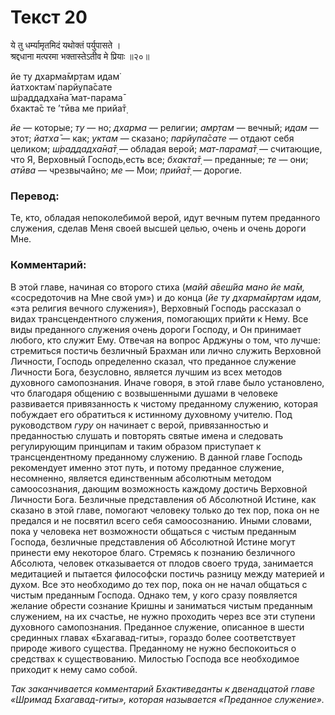 # Текст 20

ये तु धर्म्यामृतमिदं यथोक्तं पर्युपासते ।  
श्रद्दधाना मत्परमा भक्तास्तेऽतीव मे प्रियाः ॥२०॥

йе ту дхарма̄мр̣там идам̇  
йатхоктам̇ парйупа̄сате  
ш́раддадха̄на̄ мат-парама̄  
бхакта̄с те ’тӣва ме прийа̄т̣

_йе_ — которые; _ту_ — но; _дхарма_ — религии; _амр̣там_ — вечный; _идам_ — этот; _йатха̄_ — как; _уктам_ — сказано; _парйупа̄сате_ — отдают себя целиком; _ш́раддадха̄на̄т̣_ — обладая верой; _мат-парама̄т̣_ — считающие, что Я, Верховный Господь,есть все; _бхакта̄т̣_ — преданные; _те_ — они; _атӣва_ — чрезвычайно; _ме_ — Мои; _прийа̄т̣_ — дорогие.

### Перевод:

Те, кто, обладая непоколебимой верой, идут вечным путем преданного служения, сделав Меня своей высшей целью, очень и очень дороги Мне.

### Комментарий:

В этой главе, начиная со второго стиха (_майй а̄веш́йа мано йе ма̄м,_ «сосредоточив на Мне свой ум») и до конца (_йе ту дхарма̄мр̣там идам,_ «эта религия вечного служения»), Верховный Господь рассказал о видах трансцендентного служения, помогающих прийти к Нему. Все виды преданного служения очень дороги Господу, и Он принимает любого, кто служит Ему. Отвечая на вопрос Арджуны о том, что лучше: стремиться постичь безличный Брахман или лично служить Верховной Личности, Господь определенно сказал, что преданное служение Личности Бога, безусловно, является лучшим из всех методов духовного самопознания. Иначе говоря, в этой главе было установлено, что благодаря общению с возвышенными душами в человеке развивается привязанность к чистому преданному служению, которая побуждает его обратиться к истинному духовному учителю. Под руководством _гуру_ он начинает с верой, привязанностью и преданностью слушать и повторять святые имена и следовать регулирующим принципам и таким образом приступает к трансцендентному преданному служению. В данной главе Господь рекомендует именно этот путь, и потому преданное служение, несомненно, является единственным абсолютным методом самоосознания, дающим возможность каждому достичь Верховной Личности Бога. Безличные представления об Абсолютной Истине, как сказано в этой главе, помогают человеку только до тех пор, пока он не предался и не посвятил всего себя самоосознанию. Иными словами, пока у человека нет возможности общаться с чистым преданным Господа, безличные представления об Абсолютной Истине могут принести ему некоторое благо. Стремясь к познанию безличного Абсолюта, человек отказывается от плодов своего труда, занимается медитацией и пытается философски постичь разницу между материей и духом. Все это необходимо до тех пор, пока он не начал общаться с чистым преданным Господа. Однако тем, у кого сразу появляется желание обрести сознание Кришны и заниматься чистым преданным служением, на их счастье, не нужно проходить через все эти ступени духовного самопознания. Преданное служение, описанное в шести срединных главах «Бхагавад-гиты», гораздо более соответствует природе живого существа. Преданному не нужно беспокоиться о средствах к существованию. Милостью Господа все необходимое приходит к нему само собой.

_Так заканчивается комментарий Бхактиведанты к двенадцатой главе «Шримад Бхагавад-гиты», которая называется «Преданное служение»._
